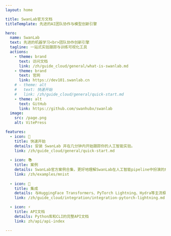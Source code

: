 ```yaml
---
layout: home

title: SwanLab官方文档
titleTemplate: 先进的AI团队协作与模型创新引擎

hero:
  name: SwanLab
  text: 先进的机器学习<br>团队协作创新引擎
  tagline: 一站式实验跟踪与训练可视化工具
  actions:
    - theme: brand
      text: 访问文档
      link: /zh/guide_cloud/general/what-is-swanlab.md
    - theme: brand
      text: 官网
      link: https://dev101.swanlab.cn
    # - theme: alt
    #   text: 快速开始
    #   link: /zh/guide_cloud/general/quick-start.md
    - theme: alt
      text: GitHub
      link: https://github.com/swanhubx/swanlab
  image:
    src: /page.png
    alt: VitePress

features:
  - icon: 🚢
    title: 快速开始
    details: 安装 SwanLab 并在几分钟内开始跟踪你的人工智能实验。
    link: /zh/guide_cloud/general/quick-start.md
  
  - icon: 📚
    title: 案例
    details: SwanLab官方案例合集，更好地理解SwanLab在人工智能pipeline中扮演的角色和作用。
    link: /zh/examples/mnist
  
  - icon: 🤗
    title: 集成
    details: 与HuggingFace Transformers、PyTorch Lightning、Hydra等主流框架的集成文档。
    link: /zh/guide_cloud/integration/integration-pytorch-lightning.md

  - icon: ⚡️
    title: API文档
    details: Python库和CLI的完整API文档
    link: zh/api/api-index

---
```


<style>
:root {
  --vp-home-hero-name-color: transparent;
  --vp-home-hero-name-background: -webkit-linear-gradient(120deg, #637de8 50%, #63ca8c);

  --vp-home-hero-image-background-image: linear-gradient(-45deg, #8d9956 50%, #47caff 50%);
  --vp-home-hero-image-filter: blur(44px);
}

@media (min-width: 640px) {
  :root {
    --vp-home-hero-image-filter: blur(56px);
  }
}

@media (min-width: 960px) {
  :root {
    --vp-home-hero-image-filter: blur(68px);
  }
}
</style>